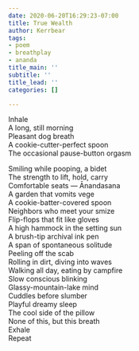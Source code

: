 ```yaml
---
date: 2020-06-20T16:29:23-07:00
title: True Wealth
author: Kerrbear
tags:
- poem
- breathplay
- ananda
title_main: ''
subtitle: ''
title_lead: ''
categories: []

---
```

Inhale  
A long, still morning  
Pleasant dog breath  
A cookie-cutter-perfect spoon  
The occasional pause-button orgasm
<!--more-->
Smiling while pooping, a bidet  
The strength to lift, hold, carry  
Comfortable seats — Ānandasana  
A garden that vomits vege  
A cookie-batter-covered spoon  
Neighbors who meet your smize  
Flip-flops that fit like gloves  
A high hammock in the setting sun  
A brush-tip archival ink pen  
A span of spontaneous solitude  
Peeling off the scab  
Rolling in dirt, diving into waves  
Walking all day, eating by campfire  
Slow conscious blinking  
Glassy-mountain-lake mind  
Cuddles before slumber  
Playful dreamy sleep  
The cool side of the pillow  
None of this, but this breath  
Exhale  
Repeat